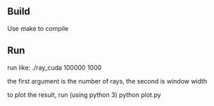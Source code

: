 ## Build
Use make to compile


## Run
run like:
	./ray_cuda 100000 1000
	
the first argument is the number of rays, the second is window width

to plot the result, run (using python 3)
python plot.py 
